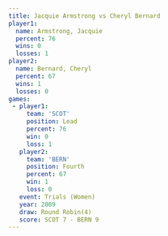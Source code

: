 ```yaml
---
title: Jacquie Armstrong vs Cheryl Bernard
player1:                  
  name: Armstrong, Jacquie
  percent: 76             
  wins: 0                 
  losses: 1               
player2:                  
  name: Bernard, Cheryl   
  percent: 67             
  wins: 1                 
  losses: 0               
games:
 - player1:        
     team: 'SCOT'  
     position: Lead
     percent: 76   
     win: 0        
     loss: 1       
   player2:          
     team: 'BERN'    
     position: Fourth
     percent: 67     
     win: 1          
     loss: 0         
   event: Trials (Women) 
   year: 2009            
   draw: Round Robin(4)  
   score: SCOT 7 - BERN 9
---
```

